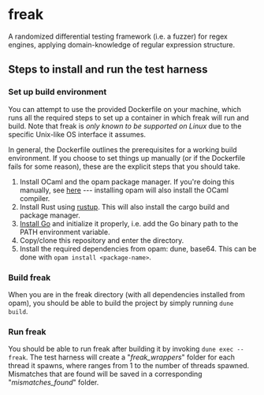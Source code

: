 # freak
A randomized differential testing framework (i.e. a fuzzer) for regex engines, applying domain-knowledge of regular expression structure.

## Steps to install and run the test harness
### Set up build environment
You can attempt to use the provided Dockerfile on your machine, which runs all the required steps to set up a container in which freak will run and build. Note that freak is *only known to be supported on Linux* due to the specific Unix-like OS interface it assumes.

In general, the Dockerfile outlines the prerequisites for a working build environment. If you choose to set things up manually (or if the Dockerfile fails for some reason), these are the explicit steps that you should take.
1. Install OCaml and the opam package manager. If you're doing this manually, see [here](https://opam.ocaml.org/doc/Install.html) --- installing opam will also install the OCaml compiler.
2. Install Rust using [rustup](https://rustup.rs/). This will also install the cargo build and package manager.
3. [Install Go](https://go.dev/doc/install) and initialize it properly, i.e. add the Go binary path to the PATH environment variable.
4. Copy/clone this repository and enter the directory.
5. Install the required dependencies from opam: dune, base64. This can be done with `opam install <package-name>`.

### Build freak
When you are in the freak directory (with all dependencies installed from opam), you should be able to build the project by simply running `dune build`.

### Run freak
You should be able to run freak after building it by invoking `dune exec -- freak`. The test harness will create a "_freak_wrappers_<id>" folder for each thread it spawns, where <id> ranges from 1 to the number of threads spawned. Mismatches that are found will be saved in a corresponding "_mismatches_found_<id>" folder.
